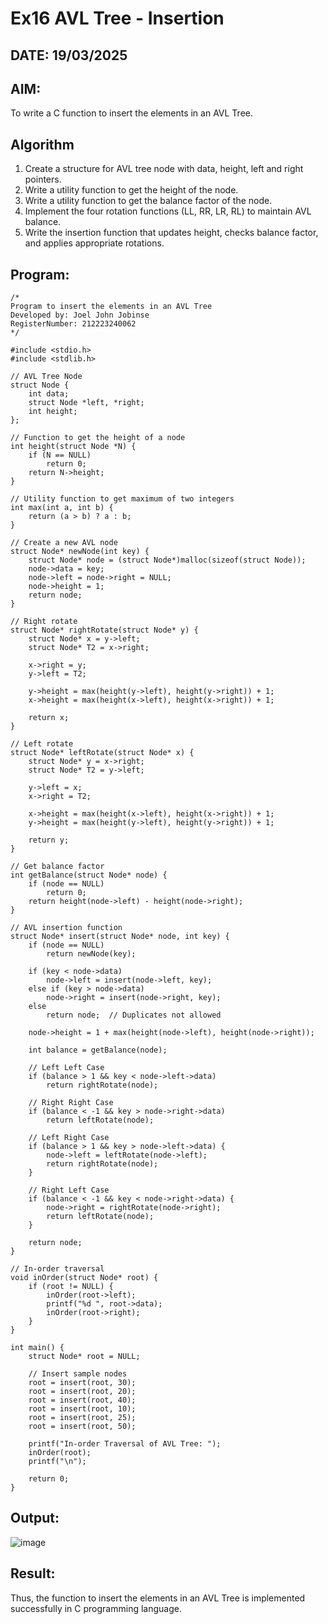 # Ex16 AVL Tree - Insertion
## DATE: 19/03/2025
## AIM:
To write a C function to insert the elements in an AVL Tree.

## Algorithm
1. Create a structure for AVL tree node with data, height, left and right pointers.
2. Write a utility function to get the height of the node.
3. Write a utility function to get the balance factor of the node.
4. Implement the four rotation functions (LL, RR, LR, RL) to maintain AVL balance.
5. Write the insertion function that updates height, checks balance factor, and applies appropriate rotations.

## Program:
```
/*
Program to insert the elements in an AVL Tree
Developed by: Joel John Jobinse
RegisterNumber: 212223240062
*/

#include <stdio.h>
#include <stdlib.h>

// AVL Tree Node
struct Node {
    int data;
    struct Node *left, *right;
    int height;
};

// Function to get the height of a node
int height(struct Node *N) {
    if (N == NULL)
        return 0;
    return N->height;
}

// Utility function to get maximum of two integers
int max(int a, int b) {
    return (a > b) ? a : b;
}

// Create a new AVL node
struct Node* newNode(int key) {
    struct Node* node = (struct Node*)malloc(sizeof(struct Node));
    node->data = key;
    node->left = node->right = NULL;
    node->height = 1;
    return node;
}

// Right rotate
struct Node* rightRotate(struct Node* y) {
    struct Node* x = y->left;
    struct Node* T2 = x->right;

    x->right = y;
    y->left = T2;

    y->height = max(height(y->left), height(y->right)) + 1;
    x->height = max(height(x->left), height(x->right)) + 1;

    return x;
}

// Left rotate
struct Node* leftRotate(struct Node* x) {
    struct Node* y = x->right;
    struct Node* T2 = y->left;

    y->left = x;
    x->right = T2;

    x->height = max(height(x->left), height(x->right)) + 1;
    y->height = max(height(y->left), height(y->right)) + 1;

    return y;
}

// Get balance factor
int getBalance(struct Node* node) {
    if (node == NULL)
        return 0;
    return height(node->left) - height(node->right);
}

// AVL insertion function
struct Node* insert(struct Node* node, int key) {
    if (node == NULL)
        return newNode(key);

    if (key < node->data)
        node->left = insert(node->left, key);
    else if (key > node->data)
        node->right = insert(node->right, key);
    else
        return node;  // Duplicates not allowed

    node->height = 1 + max(height(node->left), height(node->right));

    int balance = getBalance(node);

    // Left Left Case
    if (balance > 1 && key < node->left->data)
        return rightRotate(node);

    // Right Right Case
    if (balance < -1 && key > node->right->data)
        return leftRotate(node);

    // Left Right Case
    if (balance > 1 && key > node->left->data) {
        node->left = leftRotate(node->left);
        return rightRotate(node);
    }

    // Right Left Case
    if (balance < -1 && key < node->right->data) {
        node->right = rightRotate(node->right);
        return leftRotate(node);
    }

    return node;
}

// In-order traversal
void inOrder(struct Node* root) {
    if (root != NULL) {
        inOrder(root->left);
        printf("%d ", root->data);
        inOrder(root->right);
    }
}

int main() {
    struct Node* root = NULL;

    // Insert sample nodes
    root = insert(root, 30);
    root = insert(root, 20);
    root = insert(root, 40);
    root = insert(root, 10);
    root = insert(root, 25);
    root = insert(root, 50);

    printf("In-order Traversal of AVL Tree: ");
    inOrder(root);
    printf("\n");

    return 0;
}

```

## Output:

![image](https://github.com/user-attachments/assets/4d88d262-ff5c-42f4-bd4a-59b4b7656650)


## Result:
Thus, the function to insert the elements in an AVL Tree is implemented successfully in C programming language.
